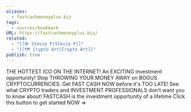 ```yaml
---
aliases:
  - fastcashmoneyplus.biz
tags:
  - sources/bookmark
URL: https://fastcashmoneyplus.biz/
related:
  - "[[🕸️ Stevie P|Stevie P]]"
  - "[[🗺️ Crypto Art|Crypto Art]]"
publish: true
---
```


THE HOTTEST ICO ON THE INTERNET!
An EXCITING investment opportunity!
Stop THROWING YOUR MONEY AWAY on BOGUS CRYPTOCURRENCIES.
Get FAST CASH NOW before it's TOO LATE!
See what CRYPTO traders and INVESTMENT PROFESSIONALS don't want you to know about!
FASTCASH is the investment opportunity of a lifetime
Click this button to get started NOW =>